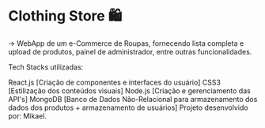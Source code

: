 # Clothing Store 🛍️

-> WebApp de um e-Commerce de Roupas, fornecendo lista completa e upload de produtos, painel de administrador, entre outras funcionalidades.

Tech Stacks utilizadas:

React.js [Criação de componentes e interfaces do usuário]
CSS3 [Estilização dos conteúdos visuais]
Node.js [Criação e gerenciamento das API's]
MongoDB [Banco de Dados Não-Relacional para armazenamento dos dados dos produtos + armazenamento de usuários]
Projeto desenvolvido por: Mikael.

